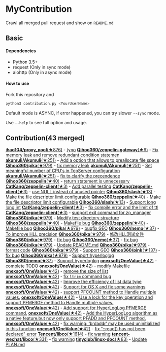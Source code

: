# MyContribution

Crawl all merged pull request and show on `README.md`

## Basic

#### Dependencies

 - Python 3.5+
 - request (Only in sync mode)
 - aiohttp (Only in async mode)

#### How to use

Fork this repository and 

```bash
python3 contribution.py <YourUserName>
```

Default mode is ASYNC, if error happened, you can try slower `--sync` mode.

Use `--help` to see full option and usage.

## Contribution(43 merged)
[**jhao104/proxy_pool**(★876)](https://github.com/jhao104/proxy_pool) - [typo](https://github.com/jhao104/proxy_pool/pulls/42)
[**Qihoo360/zeppelin-gateway**(★9)](https://github.com/Qihoo360/zeppelin-gateway) - [Fix memory leak and remove redundant condition statemen](https://github.com/Qihoo360/zeppelin-gateway/pulls/1)
[**akumuli/Akumuli**(★251)](https://github.com/akumuli/Akumuli) - [Add a option that allows to preallocate file space](https://github.com/akumuli/Akumuli/pulls/185)
[**Qihoo360/pika**(★979)](https://github.com/Qihoo360/pika) - [fix memory leak](https://github.com/Qihoo360/pika/pulls/98)
[**akumuli/Akumuli**(★251)](https://github.com/akumuli/Akumuli) - [Set meaningful number of CPU's in TcpServer configuration](https://github.com/akumuli/Akumuli/pulls/184)
[**akumuli/Akumuli**(★251)](https://github.com/akumuli/Akumuli) - [fix to clarify the precendence](https://github.com/akumuli/Akumuli/pulls/182)
[**Qihoo360/zeppelin**(★40)](https://github.com/Qihoo360/zeppelin) - [return statement is unnecessary](https://github.com/Qihoo360/zeppelin/pulls/6)
[**CatKang/zeppelin-client**(★3)](https://github.com/CatKang/zeppelin-client) - [Add parallel testing](https://github.com/CatKang/zeppelin-client/pulls/4)
[**CatKang/zeppelin-client**(★3)](https://github.com/CatKang/zeppelin-client) - [use NULL instead of unused pointer](https://github.com/CatKang/zeppelin-client/pulls/3)
[**Qihoo360/slash**(★13)](https://github.com/Qihoo360/slash) - [Make the file descriptor limit configurable](https://github.com/Qihoo360/slash/pulls/3)
[**Qihoo360/zeppelin**(★40)](https://github.com/Qihoo360/zeppelin) - [Make the file descriptor limit configurable](https://github.com/Qihoo360/zeppelin/pulls/5)
[**Qihoo360/slash**(★13)](https://github.com/Qihoo360/slash) - [Support long long int](https://github.com/Qihoo360/slash/pulls/2)
[**CatKang/zeppelin-client**(★3)](https://github.com/CatKang/zeppelin-client) - [fix compile error and the limit of ttl](https://github.com/CatKang/zeppelin-client/pulls/2)
[**CatKang/zeppelin-client**(★3)](https://github.com/CatKang/zeppelin-client) - [support exit command for zp_manager](https://github.com/CatKang/zeppelin-client/pulls/1)
[**Qihoo360/pika**(★979)](https://github.com/Qihoo360/pika) - [Modify test directory structure](https://github.com/Qihoo360/pika/pulls/90)
[**Qihoo360/zeppelin**(★40)](https://github.com/Qihoo360/zeppelin) - [Makefile bug](https://github.com/Qihoo360/zeppelin/pulls/4)
[**Qihoo360/zeppelin**(★40)](https://github.com/Qihoo360/zeppelin) - [Makefile bug](https://github.com/Qihoo360/zeppelin/pulls/3)
[**Qihoo360/pika**(★979)](https://github.com/Qihoo360/pika) - [bugfix GEO](https://github.com/Qihoo360/pika/pulls/77)
[**Qihoo360/nemo**(★37)](https://github.com/Qihoo360/nemo) - [To improve HLL precision](https://github.com/Qihoo360/nemo/pulls/8)
[**Qihoo360/pika**(★979)](https://github.com/Qihoo360/pika) - [修改HLL测试文件](https://github.com/Qihoo360/pika/pulls/74)
[**Qihoo360/pika**(★979)](https://github.com/Qihoo360/pika) - [fix bug](https://github.com/Qihoo360/pika/pulls/72)
[**Qihoo360/nemo**(★37)](https://github.com/Qihoo360/nemo) - [fix bug](https://github.com/Qihoo360/nemo/pulls/7)
[**Qihoo360/pika**(★979)](https://github.com/Qihoo360/pika) - [Update README.md](https://github.com/Qihoo360/pika/pulls/71)
[**Qihoo360/pika**(★979)](https://github.com/Qihoo360/pika) - [format code](https://github.com/Qihoo360/pika/pulls/66)
[**Qihoo360/pika**(★979)](https://github.com/Qihoo360/pika) - [Support GEO](https://github.com/Qihoo360/pika/pulls/59)
[**Qihoo360/pink**(★137)](https://github.com/Qihoo360/pink) - [fix bug](https://github.com/Qihoo360/pink/pulls/3)
[**Qihoo360/pika**(★979)](https://github.com/Qihoo360/pika) - [Support hyperloglog](https://github.com/Qihoo360/pika/pulls/56)
[**Qihoo360/nemo**(★37)](https://github.com/Qihoo360/nemo) - [Support hyperloglog](https://github.com/Qihoo360/nemo/pulls/6)
[**onexsoft/OneValue**(★42)](https://github.com/onexsoft/OneValue) - [complete TODO](https://github.com/onexsoft/OneValue/pulls/21)
[**onexsoft/OneValue**(★42)](https://github.com/onexsoft/OneValue) - [modify Makefile](https://github.com/onexsoft/OneValue/pulls/20)
[**onexsoft/OneValue**(★42)](https://github.com/onexsoft/OneValue) - [remove the size of list](https://github.com/onexsoft/OneValue/pulls/19)
[**onexsoft/OneValue**(★42)](https://github.com/onexsoft/OneValue) - [fix `ltrim` command bug](https://github.com/onexsoft/OneValue/pulls/17)
[**onexsoft/OneValue**(★42)](https://github.com/onexsoft/OneValue) - [Improve the efficiency of list data type](https://github.com/onexsoft/OneValue/pulls/16)
[**onexsoft/OneValue**(★42)](https://github.com/onexsoft/OneValue) - [Support for OS X and fix some warnings](https://github.com/onexsoft/OneValue/pulls/15)
[**onexsoft/OneValue**(★42)](https://github.com/onexsoft/OneValue) - [support PFCOUNT method to Handle multiple values.](https://github.com/onexsoft/OneValue/pulls/12)
[**onexsoft/OneValue**(★42)](https://github.com/onexsoft/OneValue) - [Use a lock for the key operation and support PFMERGE  method  to Handle multiple values.](https://github.com/onexsoft/OneValue/pulls/9)
[**onexsoft/OneValue**(★42)](https://github.com/onexsoft/OneValue) - [Add support for HyperLogLog PFMERGE command.](https://github.com/onexsoft/OneValue/pulls/8)
[**onexsoft/OneValue**(★42)](https://github.com/onexsoft/OneValue) - [Add the HyperLogLog algorithm as a native feature,but now only support PFADD and PFCOUNT method.](https://github.com/onexsoft/OneValue/pulls/6)
[**onexsoft/OneValue**(★42)](https://github.com/onexsoft/OneValue) - [fix warning: ‘brdaddr’ may be used uninitialized in this function](https://github.com/onexsoft/OneValue/pulls/3)
[**onexsoft/OneValue**(★42)](https://github.com/onexsoft/OneValue) - [fix "::read() has not been declared" error](https://github.com/onexsoft/OneValue/pulls/1)
[**Tencent/libco**(★1614)](https://github.com/Tencent/libco) - [fix warning](https://github.com/Tencent/libco/pulls/1)
[**tencent-wechat/libco**(★331)](https://github.com/tencent-wechat/libco) - [fix warning](https://github.com/tencent-wechat/libco/pulls/1)
[**tinyclub/linux-doc**(★83)](https://github.com/tinyclub/linux-doc) - [Update PLAN.md](https://github.com/tinyclub/linux-doc/pulls/5)
